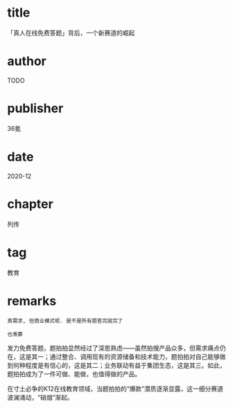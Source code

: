 # title
「真人在线免费答题」背后，一个新赛道的崛起

# author
TODO

# publisher
36氪

# date
2020-12

# chapter
列传

# tag
教育

# remarks
`真需求, 但商业模式呢. 是不是所有题答完就完了`

`也羡慕`

发力免费答题，题拍拍显然经过了深思熟虑——虽然拍搜产品众多，但需求痛点仍在，这是其一；通过整合、调用现有的资源储备和技术能力，题拍拍对自己能够做到何种程度是有信心的，这是其二；业务联动有益于集团生态，这是其三。如此，题拍拍成为了一件可做、能做，也值得做的产品。



在寸土必争的K12在线教育领域，当题拍拍的“爆款”潜质逐渐显露，这一细分赛道波澜涌动，“硝烟”渐起。



